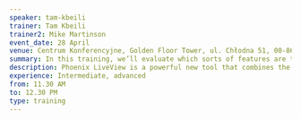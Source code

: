 ```yaml
---
speaker: tam-kbeili
trainer: Tam Kbeili
trainer2: Mike Martinson
event_date: 28 April
venue: Centrum Konferencyjne, Golden Floor Tower, ul. Chłodna 51, 00-867 Warszawa
summary: In this training, we’ll evaluate which sorts of features are the best fit for what LiveView can offer, then build out an interactive real-time UI to get a feel for how LiveView works. We’ll then look at integrating LiveView into an existing Phoenix application, address performance considerations and failover strategies, and look at examples of how to test and monitor a LiveView feature in a real-world application.
description: Phoenix LiveView is a powerful new tool that combines the development efficiency of server-side rendering with the rich, interactive experiences that users have come to expect in web applications. Building on the capabilities of Phoenix Channels and the BEAM’s strong primitives for availability and fault tolerance, LiveView lets us deliver rich user interfaces without the overhead of building a full client-side application.
experience: Intermediate, advanced
from: 11.30 AM
to: 12.30 PM
type: training
---
```

